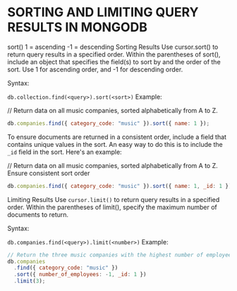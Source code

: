 # SORTING AND LIMITING QUERY RESULTS IN MONGODB


sort()
1 = ascending
-1 = descending
Sorting Results
Use cursor.sort() to return query results in a specified order. Within the parentheses of sort(), include an object that specifies the field(s) to sort by and the order of the sort. Use 1 for ascending order, and -1 for descending order.

Syntax:

`db.collection.find(<query>).sort(<sort>)`
Example:

// Return data on all music companies, sorted alphabetically from A to Z.
```js
db.companies.find({ category_code: "music" }).sort({ name: 1 });
```
To ensure documents are returned in a consistent order, include a field that contains unique values in the sort. An easy way to do this is to include the `_id` field in the sort. Here's an example:

// Return data on all music companies, sorted alphabetically from A to Z. Ensure consistent sort order
```js
db.companies.find({ category_code: "music" }).sort({ name: 1, _id: 1 });
```
Limiting Results
Use `cursor.limit()` to return query results in a specified order. Within the parentheses of limit(), specify the maximum number of documents to return.

Syntax:

`db.companies.find(<query>).limit(<number>)`
Example:
```js
// Return the three music companies with the highest number of employees. Ensure consistent sort order.
db.companies
  .find({ category_code: "music" })
  .sort({ number_of_employees: -1, _id: 1 })
  .limit(3);
```

